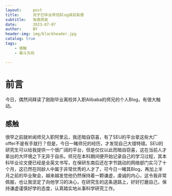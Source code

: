 ```yaml
---
layout:     post
title:      对于已毕业师兄Blog读后有感
subtitle:   有感而发
date:       2023-07-07
author:     BY
header-img: img/blackheader.jpg
catalog: true
tags:
    - 感触
    - 奋斗方向

---
```

# 前言
今日，偶然间拜读了刚刚毕业离校并入职Alibaba的师兄的个人Blog，有很大触动。
## 感触
很早之前就听闻师兄入职阿里云，我还暗自窃喜，有了SEU的平台拿这些大厂offer不是有手就行？但是，今日一睹师兄的经历，才发现自己大错特错。SEU的研究生可以给我提供一个很广阔的平台，但是仅仅以此而暗自窃喜，这在当前人才辈出的大环境之下无异于自杀。师兄在本科期间便开始记录自己的学习过程，其本科毕业论文便已经是全英文书写，在保研东南后还在字节跳动的网络部门实习了十个月，这已然在同龄人中属于非常优秀的人才了，可今日一睹其Blog，再加上半月之前的毕业聚会，越来越发觉他仍然保持着一颗谦虚，虔诚的内心，这令我非常佩服，也让我坚定了向他学习的决心，在研究生的这条道路上，好好打磨自己，保持谦虚谨慎好学的态度，认真踏实地从事科学研究工作。